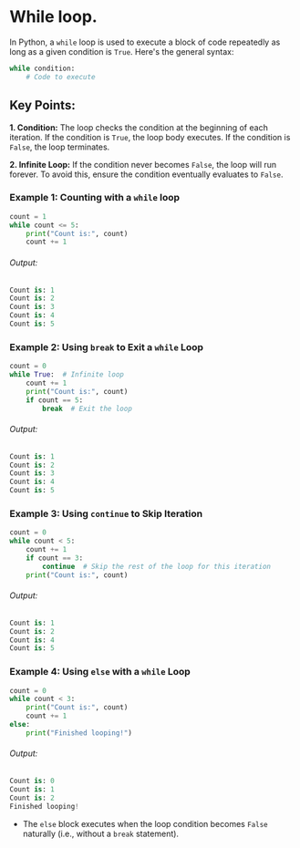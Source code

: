 # While loop.

In Python, a `while` loop is used to execute a block of code repeatedly as long as a given condition is `True`. Here's the general syntax:

```python
while condition:
    # Code to execute
```

## **Key Points:**

**1. Condition:** The loop checks the condition at the beginning of each iteration. If the condition is `True`, the loop body executes. If the condition is `False`, the loop terminates.

**2. Infinite Loop:** If the condition never becomes `False`, the loop will run forever. To avoid this, ensure the condition eventually evaluates to `False`.

### Example 1: Counting with a `while` loop

```python
count = 1
while count <= 5:
    print("Count is:", count)
    count += 1
```

###### Output:

```python
Count is: 1
Count is: 2
Count is: 3
Count is: 4
Count is: 5
```

### Example 2: Using `break` to Exit a `while` Loop

```python
count = 0
while True:  # Infinite loop
    count += 1
    print("Count is:", count)
    if count == 5:
        break  # Exit the loop
```

###### Output:

```python
Count is: 1
Count is: 2
Count is: 3
Count is: 4
Count is: 5
```

### Example 3: Using `continue` to Skip Iteration

```python
count = 0
while count < 5:
    count += 1
    if count == 3:
        continue  # Skip the rest of the loop for this iteration
    print("Count is:", count)
```

###### Output:

```python
Count is: 1
Count is: 2
Count is: 4
Count is: 5
```

### Example 4: Using `else` with a `while` Loop

```python
count = 0
while count < 3:
    print("Count is:", count)
    count += 1
else:
    print("Finished looping!")
```

###### Output:

```python
Count is: 0
Count is: 1
Count is: 2
Finished looping!
```

- The `else` block executes when the loop condition becomes `False` naturally (i.e., without a `break` statement).
